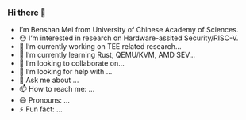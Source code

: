 ### Hi there 👋

<!--
**mbs0221/mbs0221** is a ✨ _special_ ✨ repository because its `README.md` (this file) appears on your GitHub profile.

Here are some ideas to get you started:
-->

- I’m Benshan Mei from University of Chinese Academy of Sciences.
- 😯 I‘m interested in research on Hardware-assited Security/RISC-V.
- 🔭 I’m currently working on TEE related research...
- 🌱 I’m currently learning Rust, QEMU/KVM, AMD SEV...
- 👯 I’m looking to collaborate on...
- 🤔 I’m looking for help with ...
- 💬 Ask me about ...
- 📫 How to reach me: ...
- 😄 Pronouns: ...
- ⚡ Fun fact: ...

